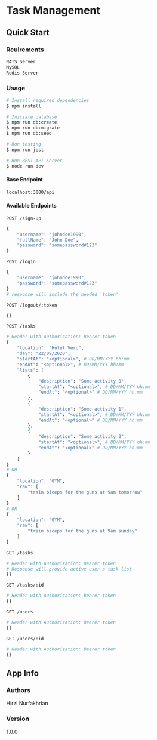# Task Management

## Quick Start

### Reuirements

```bash
NATS Server
MySQL
Redis Server
```

### Usage

``` bash
# Install required dependencies
$ npm install
```

``` bash
# Initiate database
$ npm run db:create
$ npm run db:migrate
$ npm run db:seed

# Run testing
$ npm run jest
```

``` bash
# RUn REST API Server
$ node run dev
```

#### Base Endpoint

``` bash
localhost:3000/api
```

#### Available Endpoints

`POST /sign-up`
``` bash
{
    "username": "johndoe1990",
    "fullName": "John Doe",
    "password": "somepassword#123"
}
```

`POST /login`
``` bash
{
    "username": "johndoe1990",
    "password": "somepassword#123"
}
# response will include the needed 'token'
```

`POST /logout/:token`
``` bash
{}
```

`POST /tasks`
``` bash
# Header with Authorization: Bearer token
{
    "location": "Hotel Vero",
    "day": "22/09/2020",
    "startAt": "<optional>", # DD/MM/YYY hh:mm
    "endAt": "<optional>", # DD/MM/YYY hh:mm
    "lists": [
        {
            "description": "Some activity 0",
            "startAt": "<optional>", # DD/MM/YYY hh:mm
            "endAt": "<optional>" # DD/MM/YYY hh:mm
        },
        {
            "description": "Some activity 1",
            "startAt": "<optional>", # DD/MM/YYY hh:mm
            "endAt": "<optional>" # DD/MM/YYY hh:mm
        },
        {
            "description": "Some activity 2",
            "startAt": "<optional>", # DD/MM/YYY hh:mm
            "endAt": "<optional>" # DD/MM/YYY hh:mm
        }
    ]
}
# OR
{
    "location": "GYM",
    "raw": [
        "train biceps for the guns at 9am tomorrow"
    ]
}
# OR
{
    "location": "GYM",
    "raw": [
        "train biceps for the guns at 9am sunday"
    ]
}
```

`GET /tasks`
``` bash
# Header with Authorization: Bearer token
# Response will provide active user's task list
{}
```

`GET /tasks/:id`
``` bash
# Header with Authorization: Bearer token
{}
```

`GET /users`
``` bash
# Header with Authorization: Bearer token
{}
```

`GET /users/:id`
``` bash
# Header with Authorization: Bearer token
{}
```


## App Info

### Authors

Hirzi Nurfakhrian

### Version

1.0.0
